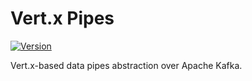 # Vert.x Pipes

[![Version](https://img.shields.io/badge/Vert.x%20Pipes-0.0-blue.svg)](https://github.com/hekonsek/vertx-pipes/releases)

Vert.x-based data pipes abstraction over Apache Kafka.